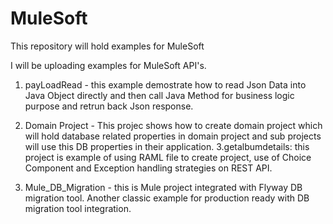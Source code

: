 # MuleSoft
This repository will hold examples for MuleSoft

I will be uploading examples for MuleSoft API's.

1. payLoadRead - this example demostrate how to read Json Data into Java Object directly and then call Java Method for business logic purpose and retrun back Json response.
2. Domain Project - This projec shows how to create domain project which will hold database related properties in domain project and sub projects will use this DB properties in their application.
3.getalbumdetails: this project is example of using RAML file to create project, use of Choice Component and Exception handling strategies on REST API.

3. Mule_DB_Migration - this is Mule project integrated with Flyway DB migration tool. Another classic example for production ready with DB migration tool integration.
